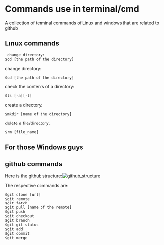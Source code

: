 # Commands use in terminal/cmd
A collection of terminal commands of Linux and windows that are related to github

## Linux commands
<pre><code> change directory:
$cd [the path of the directory]
</code></pre>

change directory:

    $cd [the path of the directory]
   
check the contents of a directory:
   
    $ls [-a][-l]
    
create a directory:

    $mkdir [name of the directory]
    
delete a file/directory:

    $rm [file_name]
## For those Windows guys
    
## github commands
Here is the github structure:![github_structure](https://github.com/hogwild/github-Commands/blob/master/githubstructure.jpg) 

The respective commands are:

    $git clone [url]
    $git remote
    $git fetch
    $git pull [name of the remote]
    $git push
    $git checkout
    $git branch
    $git git status
    $git add
    $git commit
    $git merge
   
